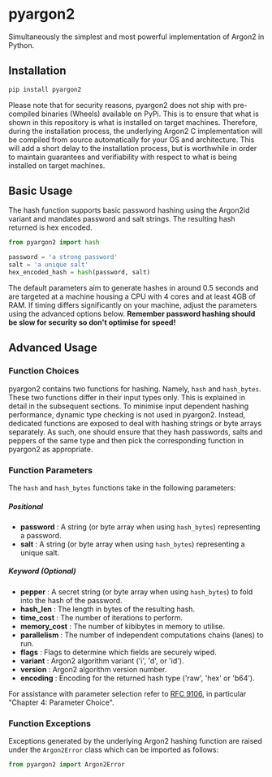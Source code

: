 # pyargon2

Simultaneously the simplest and most powerful implementation of Argon2 in Python.

## Installation 

```bash
pip install pyargon2
```

Please note that for security reasons, pyargon2 does not ship with pre-compiled binaries (Wheels) available on PyPi. This is to ensure that what is shown in this repository is what is installed on target machines. Therefore, during the installation process, the underlying Argon2 C implementation will be compiled from source automatically for your OS and architecture. This will add a short delay to the installation process, but is worthwhile in order to maintain guarantees and verifiability with respect to what is being installed on target machines.

## Basic Usage

The hash function supports basic password hashing using the Argon2id variant and mandates password and salt strings. The resulting hash returned is hex encoded.

```python
from pyargon2 import hash

password = 'a strong password'
salt = 'a unique salt'
hex_encoded_hash = hash(password, salt)
```

The default parameters aim to generate hashes in around 0.5 seconds and are targeted at a machine housing a CPU with 4 cores and at least 4GB of RAM. If timing differs significantly on your machine, adjust the parameters using the advanced options below.
**Remember password hashing should be slow for security so don't optimise for speed!**

## Advanced Usage

### Function Choices

pyargon2 contains two functions for hashing. Namely, `hash` and `hash_bytes`. These two functions differ in their input types only.
This is explained in detail in the subsequent sections. To minimise input dependent hashing performance, dynamic type checking is not
used in pyargon2. Instead, dedicated functions are exposed to deal with hashing strings or byte arrays separately. As such, one should
ensure that they hash passwords, salts and peppers of the same type and then pick the corresponding function in pyargon2 as
appropriate.

### Function Parameters

The `hash` and `hash_bytes` functions take in the following parameters:

##### Positional

- **password** : A string (or byte array when using `hash_bytes`) representing a password.
- **salt** : A string (or byte array when using `hash_bytes`) representing a unique salt.

##### Keyword (Optional)

- **pepper** : A secret string (or byte array when using `hash_bytes`) to fold into the hash of the password.
- **hash_len** : The length in bytes of the resulting hash.
- **time_cost** : The number of iterations to perform.
- **memory_cost** : The number of kibibytes in memory to utilise.
- **parallelism** : The number of independent computations chains (lanes) to run.
- **flags** : Flags to determine which fields are securely wiped.
- **variant** : Argon2 algorithm variant ('i', 'd', or 'id').
- **version** : Argon2 algorithm version number.
- **encoding** : Encoding for the returned hash type ('raw', 'hex' or 'b64').

For assistance with parameter selection refer to [RFC 9106](https://www.rfc-editor.org/rfc/rfc9106.html), in particular "Chapter 4: Parameter Choice".

### Function Exceptions

Exceptions generated by the underlying Argon2 hashing function are raised under the `Argon2Error` class which can be imported as follows:

```python
from pyargon2 import Argon2Error
```

